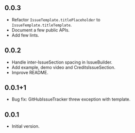 ## 0.0.3

- Refactor `IssueTemplate.titlePlaceholder` to `IssueTemplate.titleTemplate`.
- Document a few public APIs.
- Add few lints.

## 0.0.2

- Handle inter-IssueSection spacing in IssueBuilder.
- Add example, demo video and CreditsIssueSection.
- Improve README.

## 0.0.1+1

- Bug fix: GitHubIssueTracker threw exception with template.

## 0.0.1

- Initial version.

